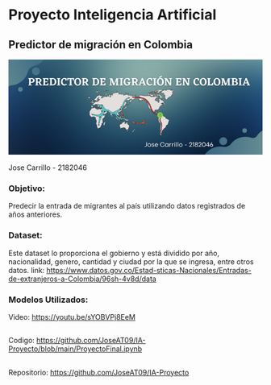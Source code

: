 # Proyecto Inteligencia Artificial
## Predictor de migración en Colombia

![image](https://github.com/JoseAT09/IA-Proyecto/blob/main/Banner.png)

Jose Carrillo - 2182046

### Objetivo:
Predecir la entrada de migrantes al país utilizando datos registrados de años anteriores.

### Dataset:
Este dataset lo proporciona el gobierno y está dividido por año, nacionalidad, genero, cantidad y ciudad por la que se ingresa, entre otros datos.
link: https://www.datos.gov.co/Estad-sticas-Nacionales/Entradas-de-extranjeros-a-Colombia/96sh-4v8d/data

### Modelos Utilizados:


Video: https://youtu.be/sYOBVPj8EeM
##
Codigo: https://github.com/JoseAT09/IA-Proyecto/blob/main/ProyectoFinal.ipynb
##
Repositorio: https://github.com/JoseAT09/IA-Proyecto
